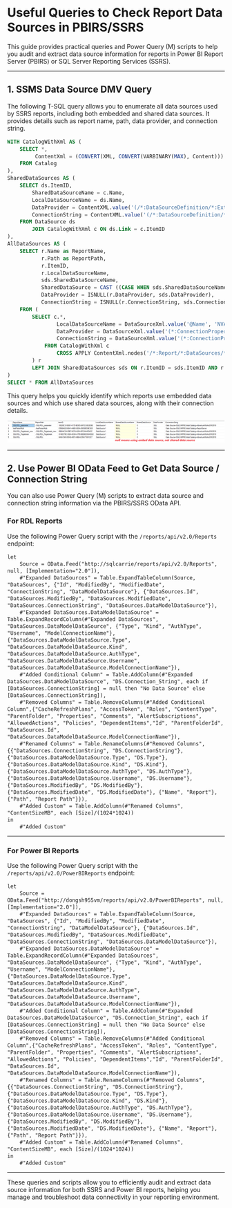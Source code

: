 # Useful Queries to Check Report Data Sources in PBIRS/SSRS

This guide provides practical queries and Power Query (M) scripts to help you audit and extract data source information for reports in Power BI Report Server (PBIRS) or SQL Server Reporting Services (SSRS).

---

## 1. SSMS Data Source DMV Query

The following T-SQL query allows you to enumerate all data sources used by SSRS reports, including both embedded and shared data sources. It provides details such as report name, path, data provider, and connection string.

```sql
WITH CatalogWithXml AS (
    SELECT *,
         ContentXml = (CONVERT(XML, CONVERT(VARBINARY(MAX), Content)))
    FROM Catalog
),
SharedDataSources AS (
    SELECT ds.ItemID,
        SharedDataSourceName = c.Name,
        LocalDataSourceName = ds.Name,
        DataProvider = ContentXML.value('(/*:DataSourceDefinition/*:Extension)[1]', 'NVARCHAR(260)'),
        ConnectionString = ContentXML.value('(/*:DataSourceDefinition/*:ConnectString)[1]', 'NVARCHAR(MAX)')
    FROM DataSource ds
        JOIN CatalogWithXml c ON ds.Link = c.ItemID
),
AllDataSources AS (
    SELECT r.Name as ReportName,
           r.Path as ReportPath,
           r.ItemID,
           r.LocalDataSourceName,
           sds.SharedDataSourceName,
           SharedDataSource = CAST ((CASE WHEN sds.SharedDataSourceName IS NOT NULL THEN 1 ELSE 0 END) AS BIT),
           DataProvider = ISNULL(r.DataProvider, sds.DataProvider),
           ConnectionString = ISNULL(r.ConnectionString, sds.ConnectionString)
    FROM (
        SELECT c.*,
                LocalDataSourceName = DataSourceXml.value('@Name', 'NVARCHAR(260)'),
                DataProvider = DataSourceXml.value('(*:ConnectionProperties/*:DataProvider)[1]', 'NVARCHAR(260)'),
                ConnectionString = DataSourceXml.value('(*:ConnectionProperties/*:ConnectString)[1]', 'NVARCHAR(MAX)')
            FROM CatalogWithXml c
                CROSS APPLY ContentXml.nodes('/*:Report/*:DataSources/*:DataSource') DataSource(DataSourceXml)
        ) r
        LEFT JOIN SharedDataSources sds ON r.ItemID = sds.ItemID AND r.LocalDataSourceName = sds.LocalDataSourceName
)
SELECT * FROM AllDataSources
```

This query helps you quickly identify which reports use embedded data sources and which use shared data sources, along with their connection details.

![SSMS Data Source DMV Query](../Image/Image76.png)

---

## 2. Use Power BI OData Feed to Get Data Source / Connection String

You can also use Power Query (M) scripts to extract data source and connection string information via the PBIRS/SSRS OData API.

### For RDL Reports

Use the following Power Query script with the `/reports/api/v2.0/Reports` endpoint:

```powerquery
let
    Source = OData.Feed("http://sqlcarrie/reports/api/v2.0/Reports", null, [Implementation="2.0"]),
    #"Expanded DataSources" = Table.ExpandTableColumn(Source, "DataSources", {"Id", "ModifiedBy", "ModifiedDate", "ConnectionString", "DataModelDataSource"}, {"DataSources.Id", "DataSources.ModifiedBy", "DataSources.ModifiedDate", "DataSources.ConnectionString", "DataSources.DataModelDataSource"}),
    #"Expanded DataSources.DataModelDataSource" = Table.ExpandRecordColumn(#"Expanded DataSources", "DataSources.DataModelDataSource", {"Type", "Kind", "AuthType", "Username", "ModelConnectionName"}, {"DataSources.DataModelDataSource.Type", "DataSources.DataModelDataSource.Kind", "DataSources.DataModelDataSource.AuthType", "DataSources.DataModelDataSource.Username", "DataSources.DataModelDataSource.ModelConnectionName"}),
    #"Added Conditional Column" = Table.AddColumn(#"Expanded DataSources.DataModelDataSource", "DS.Connection_String", each if [DataSources.ConnectionString] = null then "No Data Source" else [DataSources.ConnectionString]),
    #"Removed Columns" = Table.RemoveColumns(#"Added Conditional Column",{"CacheRefreshPlans", "AccessToken", "Roles", "ContentType", "ParentFolder", "Properties", "Comments", "AlertSubscriptions", "AllowedActions", "Policies", "DependentItems","Id", "ParentFolderId", "DataSources.Id", "DataSources.DataModelDataSource.ModelConnectionName"}),
    #"Renamed Columns" = Table.RenameColumns(#"Removed Columns",{{"DataSources.ConnectionString", "DS.ConnectionString"}, {"DataSources.DataModelDataSource.Type", "DS.Type"}, {"DataSources.DataModelDataSource.Kind", "DS.Kind"}, {"DataSources.DataModelDataSource.AuthType", "DS.AuthType"}, {"DataSources.DataModelDataSource.Username", "DS.Username"}, {"DataSources.ModifiedBy", "DS.ModifiedBy"}, {"DataSources.ModifiedDate", "DS.ModifiedDate"}, {"Name", "Report"}, {"Path", "Report Path"}}),
    #"Added Custom" = Table.AddColumn(#"Renamed Columns", "ContentSizeMB", each [Size]/(1024*1024))
in
    #"Added Custom"
```

---

### For Power BI Reports

Use the following Power Query script with the `/reports/api/v2.0/PowerBIReports` endpoint:

```powerquery
let
    Source = OData.Feed("http://dongsh955vm/reports/api/v2.0/PowerBIReports", null, [Implementation="2.0"]),
    #"Expanded DataSources" = Table.ExpandTableColumn(Source, "DataSources", {"Id", "ModifiedBy", "ModifiedDate", "ConnectionString", "DataModelDataSource"}, {"DataSources.Id", "DataSources.ModifiedBy", "DataSources.ModifiedDate", "DataSources.ConnectionString", "DataSources.DataModelDataSource"}),
    #"Expanded DataSources.DataModelDataSource" = Table.ExpandRecordColumn(#"Expanded DataSources", "DataSources.DataModelDataSource", {"Type", "Kind", "AuthType", "Username", "ModelConnectionName"}, {"DataSources.DataModelDataSource.Type", "DataSources.DataModelDataSource.Kind", "DataSources.DataModelDataSource.AuthType", "DataSources.DataModelDataSource.Username", "DataSources.DataModelDataSource.ModelConnectionName"}),
    #"Added Conditional Column" = Table.AddColumn(#"Expanded DataSources.DataModelDataSource", "DS.Connection_String", each if [DataSources.ConnectionString] = null then "No Data Source" else [DataSources.ConnectionString]),
    #"Removed Columns" = Table.RemoveColumns(#"Added Conditional Column",{"CacheRefreshPlans", "AccessToken", "Roles", "ContentType", "ParentFolder", "Properties", "Comments", "AlertSubscriptions", "AllowedActions", "Policies", "DependentItems","Id", "ParentFolderId", "DataSources.Id", "DataSources.DataModelDataSource.ModelConnectionName"}),
    #"Renamed Columns" = Table.RenameColumns(#"Removed Columns",{{"DataSources.ConnectionString", "DS.ConnectionString"}, {"DataSources.DataModelDataSource.Type", "DS.Type"}, {"DataSources.DataModelDataSource.Kind", "DS.Kind"}, {"DataSources.DataModelDataSource.AuthType", "DS.AuthType"}, {"DataSources.DataModelDataSource.Username", "DS.Username"}, {"DataSources.ModifiedBy", "DS.ModifiedBy"}, {"DataSources.ModifiedDate", "DS.ModifiedDate"}, {"Name", "Report"}, {"Path", "Report Path"}}),
    #"Added Custom" = Table.AddColumn(#"Renamed Columns", "ContentSizeMB", each [Size]/(1024*1024))
in
    #"Added Custom"
```

---

These queries and scripts allow you to efficiently audit and extract data source information for both SSRS and Power BI reports, helping you manage and troubleshoot data connectivity in your reporting environment.


